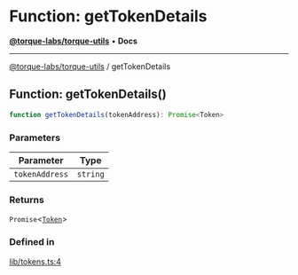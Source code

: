 # Function: getTokenDetails

[**@torque-labs/torque-utils**](../) • **Docs**

***

[@torque-labs/torque-utils](../) / getTokenDetails

## Function: getTokenDetails()

```ts
function getTokenDetails(tokenAddress): Promise<Token>
```

### Parameters

| Parameter      | Type     |
| -------------- | -------- |
| `tokenAddress` | `string` |

### Returns

`Promise`<[`Token`](../type-aliases/token.md)>

### Defined in

[lib/tokens.ts:4](https://github.com/torque-labs/torque-utils/blob/3bd29ca22f900f1cf2686f7f240bf82e15337207/lib/tokens.ts#L4)
